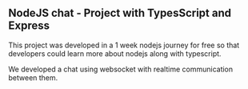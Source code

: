 ## NodeJS chat - Project with TypesScript and Express

This project was developed in a 1 week nodejs journey for free so that developers could learn more about nodejs along with typescript.

We developed a chat using websocket with realtime communication between them.